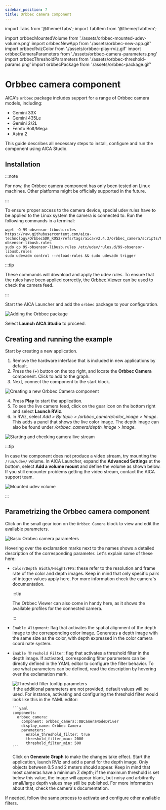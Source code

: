 ```yaml
---
sidebar_position: 7
title: Orbbec camera component
---
```


import Tabs from '@theme/Tabs';
import TabItem from '@theme/TabItem';

import orbbecMountedVolume from './assets/orbbec-mounted-udev-volume.png'
import orbbecNewApp from './assets/orbbec-new-app.gif'
import orbbecRvizColor from './assets/orbbec-play-rviz.gif'
import orbbecCameraParameters from './assets/orbbec-camera-parameters.png'
import orbbecThresholdParameters from './assets/orbbec-threshold-params.png'
import orbbecPackage from './assets/orbbec-package.gif'

# Orbbec camera component

AICA's `orbbec` package includes support for a range of Orbbec camera models, including:

- Gemini 33X
- Gemini 435Le
- Gemini 2/2L
- Femto Bolt/Mega
- Astra 2

This guide describes all necessary steps to install, configure and run the component using AICA Studio.

## Installation

:::note

For now, the Orbbec camera component has only been tested on Linux machines. Other platforms might be officially
supported in the future.

:::

To ensure proper access to the camera device, special udev rules have to be applied to the Linux system the camera is
connected to. Run the following commands in a terminal:

```shell
wget -O 99-obsensor-libusb.rules https://raw.githubusercontent.com/aica-technology/OrbbecSDK_ROS2/refs/tags/aica/v2.4.3/orbbec_camera/scripts/99-obsensor-libusb.rules
sudo cp 99-obsensor-libusb.rules /etc/udev/rules.d/99-obsensor-libusb.rules
sudo udevadm control --reload-rules && sudo udevadm trigger
```

:::tip

These commands will download and apply the udev rules. To ensure that the rules have been applied correctly, the
[Orbbec Viewer](https://github.com/orbbec/OrbbecSDK/releases) can be used to check the camera feed.

:::

Start the AICA Launcher and add the `orbbec` package to your configuration.

<div class="text--center">
  <img src={orbbecPackage} alt="Adding the Orbbec package" />
</div>

Select **Launch AICA Studio** to proceed.

## Creating and running the example

Start by creating a new application.

1. Remove the hardware interface that is included in new applications by default.
2. Press the (+) button on the top right, and locate the **Orbbec Camera** component. Click to add to the graph.
3. Next, connect the component to the start block.

<div class="text--center">
  <img src={orbbecNewApp} alt="Creating a new Orbbec Camera component" />
</div>

4. Press **Play** to start the application.
5. To see the live camera feed, click on the gear icon on the bottom right and select **Launch RViz**.
6. In RViz, select _Add > By topic > /orbbec_camera/color_image > Image_. This adds a panel that shows the live color
   image. The depth image can also be found under _/orbbec_camera/depth_image > Image_.

<div class="text--center">
  <img src={orbbecRvizColor} alt="Starting and checking camera live stream" />
</div>

:::tip

In case the component does not produce a video stream, try mounting the `/run/udev/` volume. In AICA Launcher, expand
the **Advanced Settings** at the bottom, select **Add a volume mount** and define the volume as shown below. If you
still encounter problems getting the video stream, contact the AICA support team.

<div class="text--center">
  <img src={orbbecMountedVolume} alt="Mounted udev volume" />
</div>

:::

## Parametrizing the Orbbec camera component

Click on the small gear icon on the `Orbbec Camera` block to view and edit the available parameters.

<div class="text--center">
  <img src={orbbecCameraParameters} alt="Basic Orbbec camera parameters" />
</div>

Hovering over the exclamation marks next to the names shows a detailed description of the corresponding parameter. Let's
explain some of these here:

- `Color/Depth Width/Height/FPS`: these refer to the resolution and frame rate of the color and depth images. Keep in
  mind that only specific pairs of integer values apply here. For more information check the camera's documentation.

  :::tip

  The Orbbec Viewer can also come in handy here, as it shows the available profiles for the connected camera.

  :::

- `Enable Alignment`: flag that activates the spatial alignment of the depth image to the corresponding color image.
  Generates a depth image with the same size as the color, with depth expressed in the color camera coordinate system.
- `Enable Threshold Filter`: flag that activates a threshold filter in the depth image. If activated, corresponding
  filter parameters can be directly defined in the YAML editor to configure the filter behavior. To see what parameters
  can be defined, read the description by hovering over the exclamation mark. <div class="text--center">
  <img src={orbbecThresholdParameters} alt="Threshold filter tooltip parameters" /> </div> If the additional parameters
  are not provided, default values will be used. For instance, activating and configuring the threshold filter would
  look like this in the YAML editor:

      ```yaml
      components:
        orbbec_camera:
          component: orbbec_camera::OBCameraNodeDriver
          display_name: Orbbec Camera
          parameters:
            enable_threshold_filter: true
            threshold_filter_max: 2000
            threshold_filter_min: 500
      ```

  Click on **Generate Graph** to make the changes take effect. Start the application, launch RViz and add a panel for
  the depth image. Only objects between 0.5 and 2 meters should appear. Keep in mind that most cameras have a minimum Z
  depth; if the maximum threshold is set below this value, the image will appear blank, but noisy and arbitrarily
  small/large depth values may still be published. For more information about that, check the camera's documentation.

If needed, follow the same process to activate and configure other available filters.
